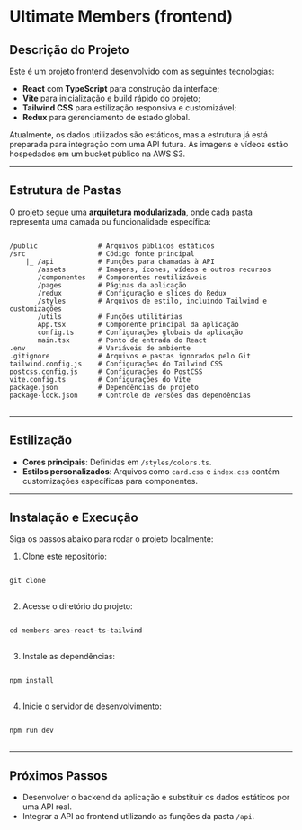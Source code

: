 # Ultimate Members (frontend)

## Descrição do Projeto

Este é um projeto frontend desenvolvido com as seguintes tecnologias:
- **React** com **TypeScript** para construção da interface;
- **Vite** para inicialização e build rápido do projeto;
- **Tailwind CSS** para estilização responsiva e customizável;
- **Redux** para gerenciamento de estado global.

Atualmente, os dados utilizados são estáticos, mas a estrutura já está preparada para integração com uma API futura. As imagens e vídeos estão hospedados em um bucket público na AWS S3.

---

## Estrutura de Pastas

O projeto segue uma **arquitetura modularizada**, onde cada pasta representa uma camada ou funcionalidade específica:

<pre>
<code>
/public               # Arquivos públicos estáticos
/src                  # Código fonte principal
	|_ /api           # Funções para chamadas à API
	   /assets        # Imagens, ícones, vídeos e outros recursos
	   /componentes   # Componentes reutilizáveis
	   /pages         # Páginas da aplicação
	   /redux         # Configuração e slices do Redux
	   /styles        # Arquivos de estilo, incluindo Tailwind e customizações
	   /utils         # Funções utilitárias
	   App.tsx        # Componente principal da aplicação
	   config.ts      # Configurações globais da aplicação
	   main.tsx       # Ponto de entrada do React
.env                  # Variáveis de ambiente
.gitignore            # Arquivos e pastas ignorados pelo Git
tailwind.config.js    # Configurações do Tailwind CSS
postcss.config.js     # Configurações do PostCSS
vite.config.ts        # Configurações do Vite
package.json          # Dependências do projeto
package-lock.json     # Controle de versões das dependências
</code>
</pre>

---

## Estilização

- **Cores principais**: Definidas em `/styles/colors.ts`.
- **Estilos personalizados**: Arquivos como `card.css` e `index.css` contêm customizações específicas para componentes.

---

## Instalação e Execução

Siga os passos abaixo para rodar o projeto localmente:

1. Clone este repositório:
   
<pre>
<code>
git clone <url-do-repositorio>
</code>
</pre>

2. Acesse o diretório do projeto:

<pre>
<code>
cd members-area-react-ts-tailwind
</code>
</pre>

3. Instale as dependências:

<pre>
<code>
npm install
</code>
</pre>

4. Inicie o servidor de desenvolvimento:

<pre>
<code>
npm run dev
</code>
</pre>

---

## Próximos Passos

- Desenvolver o backend da aplicação e substituir os dados estáticos por uma API real.
- Integrar a API ao frontend utilizando as funções da pasta `/api`.

